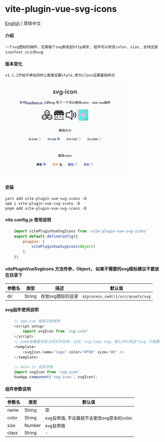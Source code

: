# vite-plugin-vue-svg-icons
[English](README.en.md) | 简体中文
#### 介绍
    一个svg图标的插件，无需每个svg都发起http请求, 组件可以改变color、size, 支持全部iconfont.cn上的svg

#### 版本变化
    v1.1.2开始不再在DOM上直接设置style,改为class设置基础样式

<img src="./example/src/assets/demo.gif" width="400px"></img>   
#### 安装
    yarn add vite-plugin-vue-svg-icons -D
    npm i vite-plugin-vue-svg-icons -D
    pnpm add vite-plugin-vue-svg-icons -D

#### vite.config.js 使用说明
```js
    import vitePluginVueSvgIcons from 'vite-plugin-vue-svg-icons'
    export default defineConfig({
        plugins: [
            vitePluginVueSvgIcons(Object)
        ],
    })
```
#### vitePluginVueSvgIcons 方法传参，Object， 如果不需要的svg图标建议不要放在目录下

| 参数名 | 类型 | 描述 | 默认值 |
| -------- | -------- | -------- | -------- |
|dir|String|存放svg图标的目录|`${process.cwd()}/src/assets/svg`|

#### svg组件使用说明
```js
    // app.vue 局部注册使用
    <script setup>
        import svgIcon from 'svg-icon'
    </script>
    // name参数是写定义的文件名称，比如：svg/logo.svg，那么你引用这个svg 只需要name="logo"
    <template>
        <svgIcon name="logo" color="#f00" size="80" />
    </template>
```

```js
    // main.js 全部注册
    import svgIcon from 'svg-icon'
    VueApp.component('svg-icon', svgIcon);
```

#### 组件参数说明
| 参数名 | 类型 | 默认值 |
| -------- | -------- | -------- |
|name|String|空|
|color|String|svg自带值, 不设置就不会更改svg原本的color|
|size|Number|svg自带值|
|class|String|-|

<!-- [示列图像]() -->
